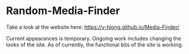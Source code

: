 # Random-Media-Finder
Take a look at the website here: https://y-hlong.github.io/Media-Finder/

Current appearances is temporary. Ongoing work includes changing the looks of the site. As of currently, the functional bits of the site is working.
